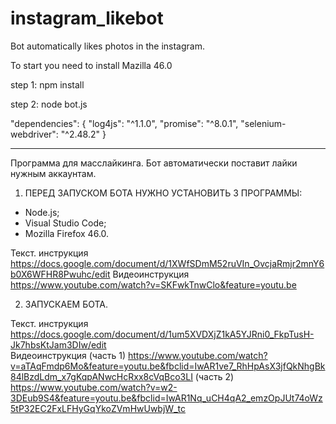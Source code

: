 # instagram_likebot
Bot automatically likes photos in the instagram.

To start you need to install Mazilla 46.0


step 1:
npm install

step 2:
node bot.js


"dependencies": {
    "log4js": "^1.1.0",
    "promise": "^8.0.1",
    "selenium-webdriver": "^2.48.2"
  }

___________________________

Программа для масслайкинга.
Бот автоматически поставит лайки нужным аккаунтам.

1. ПЕРЕД ЗАПУСКОМ БОТА НУЖНО УСТАНОВИТЬ 3 ПРОГРАММЫ:
-  Node.js;
- Visual Studio Code;
- Mozilla Firefox 46.0.

Текст. инструкция https://docs.google.com/document/d/1XWfSDmM52ruVIn_OvcjaRmjr2mnY6b0X6WFHR8Pwuhc/edit
Видеоинструкция https://www.youtube.com/watch?v=SKFwkTnwClo&feature=youtu.be


2. ЗАПУСКАЕМ БОТА.

Текст. инструкция https://docs.google.com/document/d/1um5XVDXjZ1kA5YJRni0_FkpTusH-Jk7hbsKtJam3DIw/edit                                   
Видеоинструкция (часть 1) https://www.youtube.com/watch?v=aTAqFmdp6Mo&feature=youtu.be&fbclid=IwAR1ve7_RhHpAsX3jfQkNhgBk84lBzdLdm_x7gKqpANwcHcRxx8cVqBco3LI
(часть 2) https://www.youtube.com/watch?v=w2-3DEub9S4&feature=youtu.be&fbclid=IwAR1Nq_uCH4qA2_emzOpJUt74oWz5tP32EC2FxLFHyGqYkoZVmHwUwbjW_tc

